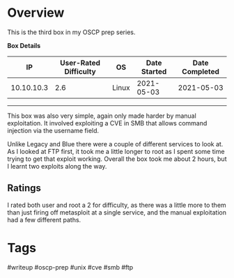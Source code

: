 # Overview

This is the third box in my OSCP prep series.

**Box Details**

|IP|User-Rated Difficulty|OS|Date Started|Date Completed|
|---|---|---|---|---|
|10.10.10.3|2.6|Linux|2021-05-03|2021-05-03|

---

This box was also very simple, again only made harder by manual exploitation. It involved exploiting a CVE in SMB that allows command injection via the username field.

Unlike Legacy and Blue there were a couple of different services to look at. As I looked at FTP first, it took me a little longer to root as I spent some time trying to get that exploit working. Overall the box took me about 2 hours, but I learnt two exploits along the way.

## Ratings

I rated both user and root a 2 for difficulty, as there was a little more to them than just firing off metasploit at a single service, and the manual exploitation had a few different paths.

# Tags

#writeup #oscp-prep #unix #cve #smb #ftp